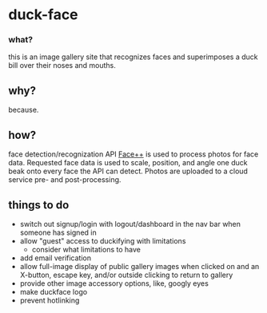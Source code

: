 # duck-face

### what?
this is an image gallery site that recognizes faces and superimposes a duck bill over their noses and mouths.

## why?
because.

## how?
face detection/recognization API [Face++](faceplusplus.com) is used to process photos for face data. Requested face data is used to scale, position, and angle one duck beak onto every face the API can detect. Photos are uploaded to a cloud service pre- and post-processing.

## things to do
- switch out signup/login with logout/dashboard in the nav bar when someone has signed in
- allow "guest" access to duckifying with limitations
  - consider what limitations to have
- add email verification
- allow full-image display of public gallery images when clicked on and an X-button, escape key, and/or outside clicking to return to gallery
- provide other image accessory options, like, googly eyes
- make duckface logo
- prevent hotlinking
